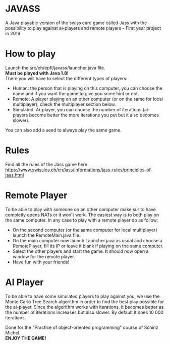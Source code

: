 # JAVASS
A Java playable version of the swiss card game called Jass with the possibility to play against ai-players and remote players - First year project in 2019 

# How to play
Launch the src/ch/epfl/javass/launcher.java file.  
**Must be played with Java 1.8!**   
There you will have to select the different types of players:  
* Human: the person that is playing on this computer, you can choose the name and if you want the game to give you some hint or not.  
* Remote: A player playing on an other computer (or on the same for local multiplayer), check the multiplayer section below.  
* Simulated: Ai-player, you can choose the number of iterations (ai-players become better the more iterations you put but it also becomes slower).

You can also add a seed to always play the same game.

# Rules
Find all the rules of the Jass game here: https://www.swisslos.ch/en/jass/informations/jass-rules/principles-of-jass.html

# Remote Player
To be able to play with someone on an other computer make sur to have completly opens NATs or it won't work. The easiest way is to both play on the same computer.
In any case to play with a remote player do as follow:  
  - On the second computer (or the same computer for local multiplayer) launch the RemoteMain.java file. 
  - On the main computer now launch Launcher.java as usual and choose a RemotePlayer, fill its IP or leave it blank if playing on the same computer.  
  - Salect the other players and start the game. It should now open a window for the remote player.  
  - Have fun with your friends!  

# AI Player
To be able to have some simulated players to play against you, we use the Monte Carlo Tree Search algorithm in order to find the best play possible for the ai-player.
Since the algorithm works with iterations, it becomes better as the number of iterations increases but also slower. By default it does 10 000 iterations.  
  
    
      
Done for the "Practice of object-oriented programming" course of Schinz Michel.  
**ENJOY THE GAME!**
